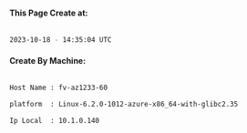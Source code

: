 
   
#### This Page Create at:

```bash

2023-10-18 - 14:35:04 UTC

```

#### Create By Machine:

```bash

Host Name : fv-az1233-60

platform  : Linux-6.2.0-1012-azure-x86_64-with-glibc2.35

Ip Local  : 10.1.0.140

```

